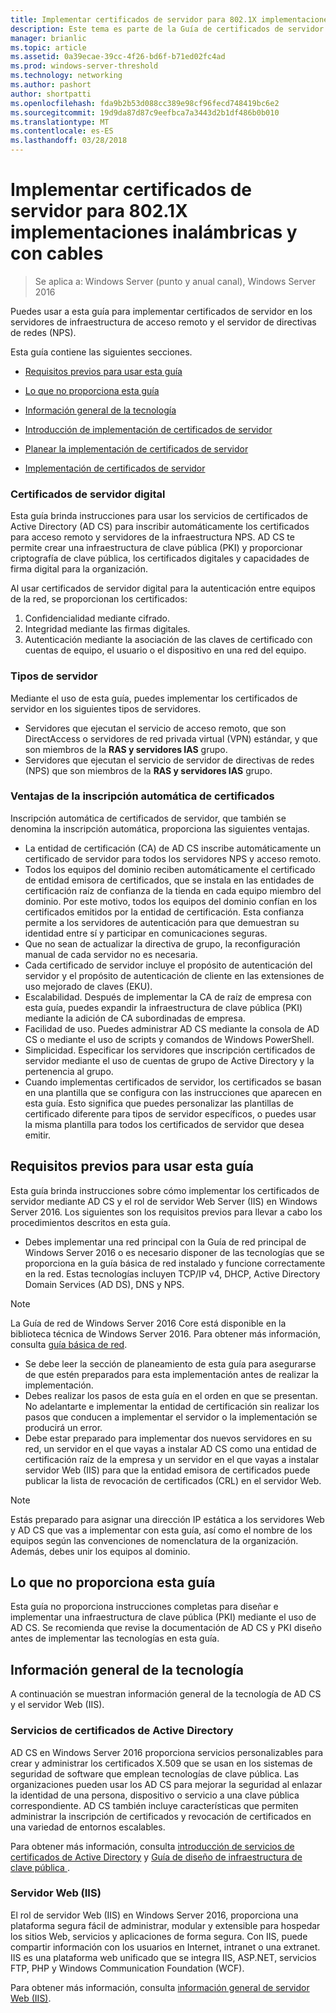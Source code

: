 ```yaml
---
title: Implementar certificados de servidor para 802.1X implementaciones inalámbricas y con cables
description: Este tema es parte de la Guía de certificados de servidor de implementación para implementaciones de conexión inalámbrica y cableadas 802.1X
manager: brianlic
ms.topic: article
ms.assetid: 0a39ecae-39cc-4f26-bd6f-b71ed02fc4ad
ms.prod: windows-server-threshold
ms.technology: networking
ms.author: pashort
author: shortpatti
ms.openlocfilehash: fda9b2b53d088cc389e98cf96fecd748419bc6e2
ms.sourcegitcommit: 19d9da87d87c9eefbca7a3443d2b1df486b0b010
ms.translationtype: MT
ms.contentlocale: es-ES
ms.lasthandoff: 03/28/2018
---
```

# <a name="deploy-server-certificates-for-8021x-wired-and-wireless-deployments"></a>Implementar certificados de servidor para 802.1X implementaciones inalámbricas y con cables

>Se aplica a: Windows Server (punto y anual canal), Windows Server 2016

Puedes usar a esta guía para implementar certificados de servidor en los servidores de infraestructura de acceso remoto y el servidor de directivas de redes (NPS).   

Esta guía contiene las siguientes secciones.  

-   [Requisitos previos para usar esta guía](#bkmk_pre)  

-   [Lo que no proporciona esta guía](#bkmk_not)  

-   [Información general de la tecnología](#bkmk_tech)  

-   [Introducción de implementación de certificados de servidor](Server-Certificate-Deployment-Overview.md)  

-   [Planear la implementación de certificados de servidor](Server-Certificate-Deployment-Planning.md)  

-   [Implementación de certificados de servidor](Server-Certificate-Deployment.md)  

### **<a name="digital-server-certificates"></a>Certificados de servidor digital**  
Esta guía brinda instrucciones para usar los servicios de certificados de Active Directory (AD CS) para inscribir automáticamente los certificados para acceso remoto y servidores de la infraestructura NPS. AD CS te permite crear una infraestructura de clave pública (PKI) y proporcionar criptografía de clave pública, los certificados digitales y capacidades de firma digital para la organización.  

Al usar certificados de servidor digital para la autenticación entre equipos de la red, se proporcionan los certificados:   

1. Confidencialidad mediante cifrado.  
2. Integridad mediante las firmas digitales.  
3. Autenticación mediante la asociación de las claves de certificado con cuentas de equipo, el usuario o el dispositivo en una red del equipo.  

### **<a name="server-types"></a>Tipos de servidor**  
Mediante el uso de esta guía, puedes implementar los certificados de servidor en los siguientes tipos de servidores.  
- Servidores que ejecutan el servicio de acceso remoto, que son DirectAccess o servidores de red privada virtual (VPN) estándar, y que son miembros de la **RAS y servidores IAS** grupo.  
- Servidores que ejecutan el servicio de servidor de directivas de redes (NPS) que son miembros de la **RAS y servidores IAS** grupo.  

### **<a name="advantages-of-certificate-autoenrollment"></a>Ventajas de la inscripción automática de certificados**  
Inscripción automática de certificados de servidor, que también se denomina la inscripción automática, proporciona las siguientes ventajas.  

- La entidad de certificación (CA) de AD CS inscribe automáticamente un certificado de servidor para todos los servidores NPS y acceso remoto.  
- Todos los equipos del dominio reciben automáticamente el certificado de entidad emisora de certificados, que se instala en las entidades de certificación raíz de confianza de la tienda en cada equipo miembro del dominio. Por este motivo, todos los equipos del dominio confían en los certificados emitidos por la entidad de certificación. Esta confianza permite a los servidores de autenticación para que demuestran su identidad entre sí y participar en comunicaciones seguras.  
- Que no sean de actualizar la directiva de grupo, la reconfiguración manual de cada servidor no es necesaria.  
- Cada certificado de servidor incluye el propósito de autenticación del servidor y el propósito de autenticación de cliente en las extensiones de uso mejorado de claves (EKU).  
- Escalabilidad. Después de implementar la CA de raíz de empresa con esta guía, puedes expandir la infraestructura de clave pública (PKI) mediante la adición de CA subordinadas de empresa.  
- Facilidad de uso. Puedes administrar AD CS mediante la consola de AD CS o mediante el uso de scripts y comandos de Windows PowerShell.  
- Simplicidad. Especificar los servidores que inscripción certificados de servidor mediante el uso de cuentas de grupo de Active Directory y la pertenencia al grupo.   
- Cuando implementas certificados de servidor, los certificados se basan en una plantilla que se configura con las instrucciones que aparecen en esta guía. Esto significa que puedes personalizar las plantillas de certificado diferente para tipos de servidor específicos, o puedes usar la misma plantilla para todos los certificados de servidor que desea emitir.  

## <a name="bkmk_pre"></a>Requisitos previos para usar esta guía  

Esta guía brinda instrucciones sobre cómo implementar los certificados de servidor mediante AD CS y el rol de servidor Web Server (IIS) en Windows Server 2016. Los siguientes son los requisitos previos para llevar a cabo los procedimientos descritos en esta guía.  

- Debes implementar una red principal con la Guía de red principal de Windows Server 2016 o es necesario disponer de las tecnologías que se proporciona en la guía básica de red instalado y funcione correctamente en la red. Estas tecnologías incluyen TCP/IP v4, DHCP, Active Directory Domain Services (AD DS), DNS y NPS.  
>[!NOTE]
>La Guía de red de Windows Server 2016 Core está disponible en la biblioteca técnica de Windows Server 2016. Para obtener más información, consulta [guía básica de red](../../../core-network-guide/Core-Network-Guide.md).

- Se debe leer la sección de planeamiento de esta guía para asegurarse de que estén preparados para esta implementación antes de realizar la implementación.  
- Debes realizar los pasos de esta guía en el orden en que se presentan. No adelantarte e implementar la entidad de certificación sin realizar los pasos que conducen a implementar el servidor o la implementación se producirá un error.  
- Debe estar preparado para implementar dos nuevos servidores en su red, un servidor en el que vayas a instalar AD CS como una entidad de certificación raíz de la empresa y un servidor en el que vayas a instalar servidor Web (IIS) para que la entidad emisora de certificados puede publicar la lista de revocación de certificados (CRL) en el servidor Web.   

>[!NOTE]  
>Estás preparado para asignar una dirección IP estática a los servidores Web y AD CS que vas a implementar con esta guía, así como el nombre de los equipos según las convenciones de nomenclatura de la organización. Además, debes unir los equipos al dominio.  

## <a name="bkmk_not"></a>Lo que no proporciona esta guía  
Esta guía no proporciona instrucciones completas para diseñar e implementar una infraestructura de clave pública (PKI) mediante el uso de AD CS. Se recomienda que revise la documentación de AD CS y PKI diseño antes de implementar las tecnologías en esta guía.   

## <a name="bkmk_tech"></a>Información general de la tecnología  
A continuación se muestran información general de la tecnología de AD CS y el servidor Web (IIS).  

### <a name="active-directory-certificate-services"></a>Servicios de certificados de Active Directory  
AD CS en Windows Server 2016 proporciona servicios personalizables para crear y administrar los certificados X.509 que se usan en los sistemas de seguridad de software que emplean tecnologías de clave pública. Las organizaciones pueden usar los AD CS para mejorar la seguridad al enlazar la identidad de una persona, dispositivo o servicio a una clave pública correspondiente. AD CS también incluye características que permiten administrar la inscripción de certificados y revocación de certificados en una variedad de entornos escalables.  

Para obtener más información, consulta [introducción de servicios de certificados de Active Directory](https://technet.microsoft.com/library/hh831740.aspx) y [Guía de diseño de infraestructura de clave pública ](https://social.technet.microsoft.com/wiki/contents/articles/2901.public-key-infrastructure-design-guidance.aspx).  

### <a name="web-server-iis"></a>Servidor Web (IIS)  

El rol de servidor Web (IIS) en Windows Server 2016, proporciona una plataforma segura fácil de administrar, modular y extensible para hospedar los sitios Web, servicios y aplicaciones de forma segura. Con IIS, puede compartir información con los usuarios en Internet, intranet o una extranet. IIS es una plataforma web unificado que se integra IIS, ASP.NET, servicios FTP, PHP y Windows Communication Foundation (WCF).  

Para obtener más información, consulta [información general de servidor Web (IIS)](https://technet.microsoft.com/library/hh831725.aspx).  
